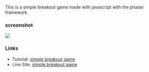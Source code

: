 This is a simple breakout game made with javascript with the phaser framework.

### screenshot

![](https://github.com/FNH99/game-simple-breakout/blob/main/img/screenshot-game.png)

### Links

- Tutorial: [simple breakout game](https://developer.mozilla.org/en-US/docs/Games/Tutorials/2D_breakout_game_Phaser)
- Live Site: [simple breakout game](https://game-simple-breakout.vercel.app)

